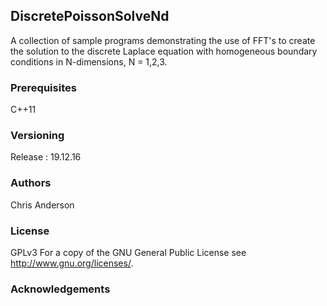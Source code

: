 ## DiscretePoissonSolveNd

A collection of sample programs demonstrating the use of FFT's to create the solution to the discrete Laplace equation with homogeneous boundary conditions in N-dimensions, N = 1,2,3.


### Prerequisites
C++11
### Versioning
Release : 19.12.16
### Authors
Chris Anderson
### License
GPLv3  For a copy of the GNU General Public License see <http://www.gnu.org/licenses/>.
### Acknowledgements



